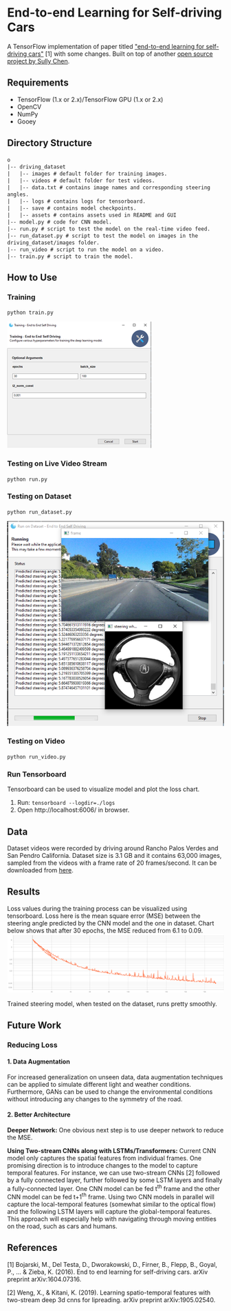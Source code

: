 # End-to-end Learning for Self-driving Cars
A TensorFlow implementation of paper titled ["end-to-end learning for self-driving cars"](https://arxiv.org/pdf/1604.07316.pdf) 
[1] with some changes. Built on top of another [open source project by Sully Chen](https://github.com/SullyChen/Autopilot-TensorFlow).

## Requirements
- TensorFlow (1.x or 2.x)/TensorFlow GPU (1.x or 2.x)
- OpenCV
- NumPy
- Gooey

## Directory Structure
````
o
|-- driving_dataset
|   |-- images # default folder for training images.
|   |-- videos # default folder for test videos.
|   |-- data.txt # contains image names and corresponding steering angles. 
|   |-- logs # contains logs for tensorboard.
|   |-- save # contains model checkpoints.
|   |-- assets # contains assets used in README and GUI
|-- model.py # code for CNN model. 
|-- run.py # script to test the model on the real-time video feed.
|-- run_dataset.py # script to test the model on images in the driving_dataset/images folder.
|-- run_video # script to run the model on a video.
|-- train.py # script to train the model.
````

## How to Use
### Training
`python train.py`

![](./assets/docimgs/training_gui.png)
### Testing on Live Video Stream
`python run.py`

### Testing on Dataset
`python run_dataset.py`

![](./assets/docimgs/testing_gui.png)
### Testing on Video
`python run_video.py`
### Run Tensorboard 
Tensorboard can be used to visualize model and plot the loss chart.
1. Run: `tensorboard --logdir=./logs`
2. Open http://localhost:6006/ in browser.

## Data
Dataset videos were recorded by driving around Rancho Palos Verdes and San Pendro 
California. Dataset size is 3.1 GB and it contains 63,000 images, sampled from the videos with a 
frame rate of 20 frames/second. It can be downloaded from [here](https://github.com/SullyChen/driving-datasets).

## Results
Loss values during the training process can be visualized using tensorboard. Loss here is the mean square error (MSE) 
between the steering angle predicted by the CNN model and the one in dataset. Chart below shows that after 30 epochs, 
the MSE reduced from 6.1 to 0.09.
![Loss Plot](./assets/docimgs/lossplot.png)

Trained steering model, when tested on the dataset, runs pretty smoothly.

## Future Work
### Reducing Loss
#### 1. Data Augmentation
For increased generalization on unseen data, data augmentation techniques can be applied to 
simulate different light and weather conditions. Furthermore, GANs can be used to change the 
environmental conditions without introducing any changes to the symmetry of the road.

#### 2. Better Architecture
**Deeper Network:**
One obvious next step is to use deeper network to reduce the MSE. 

**Using Two-stream CNNs along with LSTMs/Transformers:**
Current CNN model only captures the spatial features from individual frames. 
One promising direction is to introduce changes to the model to capture temporal features. For instance, we can use 
two-stream CNNs [2] followed by a fully connected layer, further followed by some LSTM layers and finally a 
fully-connected layer. One CNN model can be fed t<sup>th</sup> frame and the other CNN model can be fed t+1<sup>th</sup> 
frame. Using two CNN models in parallel will capture the local-temporal features (somewhat similar to the optical flow) 
and the following LSTM layers will capture the global-temporal features. This approach will especially help with navigating 
through moving entities on the road, such as 
cars and humans.

## References
[1] Bojarski, M., Del Testa, D., Dworakowski, D., Firner, B., Flepp, B., Goyal, P., ... & Zieba, K. 
(2016). End to end learning for self-driving cars. arXiv preprint arXiv:1604.07316.

[2] Weng, X., & Kitani, K. (2019). Learning spatio-temporal features with two-stream deep 3d 
cnns for lipreading. arXiv preprint arXiv:1905.02540.
